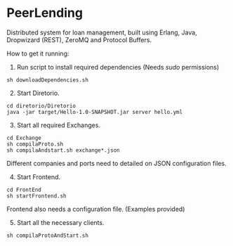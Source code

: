 # PeerLending

Distributed system for loan management, built using Erlang, Java, Dropwizard (REST), ZeroMQ and Protocol Buffers.

How to get it running:

1. Run script to install required dependencies (Needs *sudo* permissions)

```console
sh downloadDependencies.sh
```
2. Start Diretorio.

```console
cd diretorio/Diretorio
java -jar target/Hello-1.0-SNAPSHOT.jar server hello.yml

```

3. Start all required Exchanges.

```console
cd Exchange
sh compilaProto.sh
sh compilaAndstart.sh exchange*.json
```
Different companies and ports need to detailed on JSON configuration files.

4. Start Frontend.

```console
cd FrontEnd
sh startFrontend.sh

```
Frontend also needs a configuration file. (Examples provided)

5. Start all the necessary clients.

```console
sh compilaProtoAndStart.sh
```
